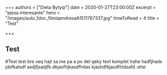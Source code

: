 +++
authors = ["Dieta Bytyqi"]
date = 2020-01-27T23:00:00Z
excerpt = "pjesa interesante"
hero = "/images/auto_1doc_filmiqendresaA1511767337.jpg"
timeToRead = 4
title = "Test"

+++
## Test
#Test
test bre 
veq hajt
sa me pa 
a po 
del
qeky
text
komplet
hahe
hadfjhads
jdsfkalsdf
asdjfjsadjfk
dkjasfhjkasdfhdas
kjashdfkjasdfhldsafd
:ehe:
<sjhdkfhajdsf>
  